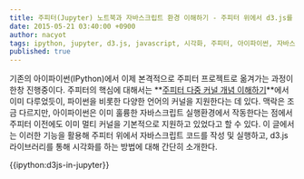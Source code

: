 ```yaml
---
title: 주피터(Jupyter) 노트북과 자바스크립트 환경 이해하기 - 주피터 위에서 d3.js를 활용한 시각화
date: 2015-05-21 03:40:00 +0900
author: nacyot
tags: ipython, jupyter, d3.js, javascript, 시각화, 주피터, 아이파이썬, 자바스크립트, 커널, 클로저
published: true
---
```


기존의 아이파이썬(IPython)에서 이제 본격적으로 주피터 프로젝트로 옮겨가는 과정이 한창 진행중이다. 주피터의 핵심에 대해서는 **[주피터 다중 커널 개념 이해하기][multiple_kernel]**에서 이미 다루었듯이, 파이썬을 비롯한 다양한 언어의 커널을 지원한다는 데 있다. 맥락은 조금 다르지만, 아이파이썬은 이미 훌륭한 자바스크립트 실행환경에서 작동한다는 점에서 주피터 이전에도 이미 멀티 커널을 기본적으로 지원하고 있었다고 할 수 있다. 이 글에서는 이러한 기능을 활용해 주피터 위에서 자바스크립트 코드를 작성 및 실행하고, d3.js 라이브러리를 통해 시각화를 하는 방법에 대해 간단히 소개한다.

[multiple_kernel]: http://blog.nacyot.com/articles/2015-05-08-jupyter-multiple-pythons/

<!--more-->

{{ipython:d3js-in-jupyter}}

